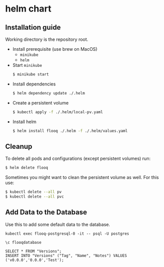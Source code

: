 # helm chart

## Installation guide

Working directory is the repository root.

- Install prerequisite (use brew on MacOS)
  - `minikube`
  - `helm`
- Start `minikube`
  ```bash
  $ minikube start
  ```
- Install dependencies
  ```bash
  $ helm dependency update ./.helm
  ```
- Create a persistent volume
  ```bash
  $ kubectl apply -f ./.helm/local-pv.yaml
  ```
- Install helm
  ```bash
  $ helm install flooq ./.helm -f ./.helm/values.yaml
  ```

## Cleanup

To delete all pods and configurations (except persistent volumes) run:

```bash
$ helm delete flooq
```

Sometimes you might want to clean the persistent volume as well. For this use:

```bash
$ kubectl delete --all pv
$ kubectl delete --all pvc
```

## Add Data to the Database

Use this to add some default data to the database.

```
kubectl exec flooq-postgresql-0 -it -- psql -U postgres

\c flooqdatabase

SELECT * FROM "Versions";
INSERT INTO "Versions" ("Tag", "Name", "Notes") VALUES ('v0.0.0','0.0.0','Test');
```
